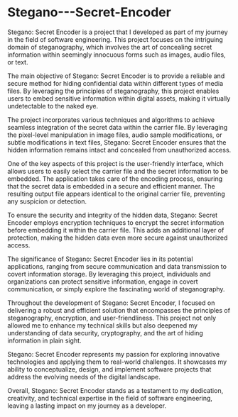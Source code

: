 # Stegano---Secret-Encoder
Stegano: Secret Encoder is a project that I developed as part of my journey in the field of software engineering. This project focuses on the intriguing domain of steganography, which involves the art of concealing secret information within seemingly innocuous forms such as images, audio files, or text.

The main objective of Stegano: Secret Encoder is to provide a reliable and secure method for hiding confidential data within different types of media files. By leveraging the principles of steganography, this project enables users to embed sensitive information within digital assets, making it virtually undetectable to the naked eye.

The project incorporates various techniques and algorithms to achieve seamless integration of the secret data within the carrier file. By leveraging the pixel-level manipulation in image files, audio sample modifications, or subtle modifications in text files, Stegano: Secret Encoder ensures that the hidden information remains intact and concealed from unauthorized access.

One of the key aspects of this project is the user-friendly interface, which allows users to easily select the carrier file and the secret information to be embedded. The application takes care of the encoding process, ensuring that the secret data is embedded in a secure and efficient manner. The resulting output file appears identical to the original carrier file, preventing any suspicion or detection.

To ensure the security and integrity of the hidden data, Stegano: Secret Encoder employs encryption techniques to encrypt the secret information before embedding it within the carrier file. This adds an additional layer of protection, making the hidden data even more secure against unauthorized access.

The significance of Stegano: Secret Encoder lies in its potential applications, ranging from secure communication and data transmission to covert information storage. By leveraging this project, individuals and organizations can protect sensitive information, engage in covert communication, or simply explore the fascinating world of steganography.

Throughout the development of Stegano: Secret Encoder, I focused on delivering a robust and efficient solution that encompasses the principles of steganography, encryption, and user-friendliness. This project not only allowed me to enhance my technical skills but also deepened my understanding of data security, cryptography, and the art of hiding information in plain sight.

Stegano: Secret Encoder represents my passion for exploring innovative technologies and applying them to real-world challenges. It showcases my ability to conceptualize, design, and implement software projects that address the evolving needs of the digital landscape.

Overall, Stegano: Secret Encoder stands as a testament to my dedication, creativity, and technical expertise in the field of software engineering, leaving a lasting impact on my journey as a developer.
